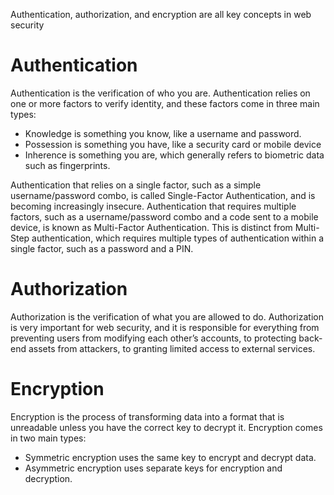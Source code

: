 Authentication, authorization, and encryption are all key concepts in web security

Authentication
=

Authentication is the verification of who you are. Authentication relies on one or more factors to verify identity, and these factors come in three main types:
- Knowledge is something you know, like a username and password.
- Possession is something you have, like a security card or mobile device
- Inherence is something you are, which generally refers to biometric data such as fingerprints.

Authentication that relies on a single factor, such as a simple username/password combo, is called Single-Factor Authentication, and is becoming increasingly insecure. Authentication that requires multiple factors, such as a username/password combo and a code sent to a mobile device, is known as Multi-Factor Authentication. This is distinct from Multi-Step authentication, which requires multiple types of authentication within a single factor, such as a password and a PIN.

Authorization
=
Authorization is the verification of what you are allowed to do. Authorization is very important for web security, and it is responsible for everything from preventing users from modifying each other’s accounts, to protecting back-end assets from attackers, to granting limited access to external services.

Encryption 
=
Encryption is the process of transforming data into a format that is unreadable unless you have the correct key to decrypt it. Encryption comes in two main types:
- Symmetric encryption uses the same key to encrypt and decrypt data.
- Asymmetric encryption uses separate keys for encryption and decryption.

